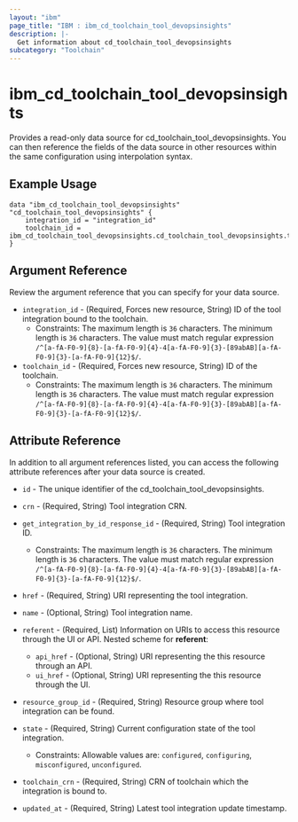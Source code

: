 ```yaml
---
layout: "ibm"
page_title: "IBM : ibm_cd_toolchain_tool_devopsinsights"
description: |-
  Get information about cd_toolchain_tool_devopsinsights
subcategory: "Toolchain"
---
```


# ibm_cd_toolchain_tool_devopsinsights

Provides a read-only data source for cd_toolchain_tool_devopsinsights. You can then reference the fields of the data source in other resources within the same configuration using interpolation syntax.

## Example Usage

```hcl
data "ibm_cd_toolchain_tool_devopsinsights" "cd_toolchain_tool_devopsinsights" {
	integration_id = "integration_id"
	toolchain_id = ibm_cd_toolchain_tool_devopsinsights.cd_toolchain_tool_devopsinsights.toolchain_id
}
```

## Argument Reference

Review the argument reference that you can specify for your data source.

* `integration_id` - (Required, Forces new resource, String) ID of the tool integration bound to the toolchain.
  * Constraints: The maximum length is `36` characters. The minimum length is `36` characters. The value must match regular expression `/^[a-fA-F0-9]{8}-[a-fA-F0-9]{4}-4[a-fA-F0-9]{3}-[89abAB][a-fA-F0-9]{3}-[a-fA-F0-9]{12}$/`.
* `toolchain_id` - (Required, Forces new resource, String) ID of the toolchain.
  * Constraints: The maximum length is `36` characters. The minimum length is `36` characters. The value must match regular expression `/^[a-fA-F0-9]{8}-[a-fA-F0-9]{4}-4[a-fA-F0-9]{3}-[89abAB][a-fA-F0-9]{3}-[a-fA-F0-9]{12}$/`.

## Attribute Reference

In addition to all argument references listed, you can access the following attribute references after your data source is created.

* `id` - The unique identifier of the cd_toolchain_tool_devopsinsights.
* `crn` - (Required, String) Tool integration CRN.

* `get_integration_by_id_response_id` - (Required, String) Tool integration ID.
  * Constraints: The maximum length is `36` characters. The minimum length is `36` characters. The value must match regular expression `/^[a-fA-F0-9]{8}-[a-fA-F0-9]{4}-4[a-fA-F0-9]{3}-[89abAB][a-fA-F0-9]{3}-[a-fA-F0-9]{12}$/`.

* `href` - (Required, String) URI representing the tool integration.

* `name` - (Optional, String) Tool integration name.

* `referent` - (Required, List) Information on URIs to access this resource through the UI or API.
Nested scheme for **referent**:
	* `api_href` - (Optional, String) URI representing the this resource through an API.
	* `ui_href` - (Optional, String) URI representing the this resource through the UI.

* `resource_group_id` - (Required, String) Resource group where tool integration can be found.

* `state` - (Required, String) Current configuration state of the tool integration.
  * Constraints: Allowable values are: `configured`, `configuring`, `misconfigured`, `unconfigured`.

* `toolchain_crn` - (Required, String) CRN of toolchain which the integration is bound to.

* `updated_at` - (Required, String) Latest tool integration update timestamp.

